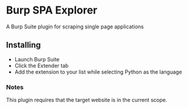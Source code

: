 # Burp SPA Explorer

A Burp Suite plugin for scraping single page applications

## Installing

- Launch Burp Suite
- Click the Extender tab
- Add the extension to your list while selecting Python as the language

### Notes

This plugin requires that the target website is in the current scope.
